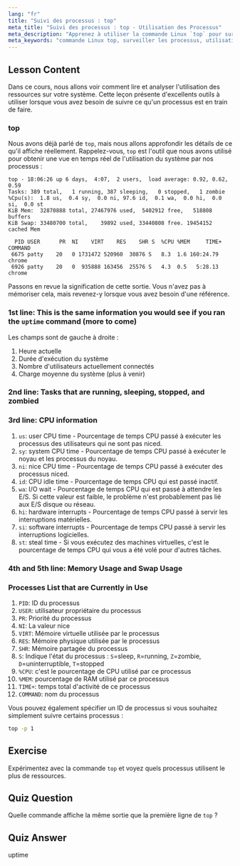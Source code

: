 ```yaml
---
lang: "fr"
title: "Suivi des processus : top"
meta_title: "Suivi des processus : top - Utilisation des Processus"
meta_description: "Apprenez à utiliser la commande Linux `top` pour surveiller les ressources système et suivre les processus. Comprenez les détails du CPU, de la mémoire et des processus pour l'analyse des performances."
meta_keywords: "commande Linux top, surveiller les processus, utilisation du système, performances Linux, débutant, tutoriel, guide"
---
```


## Lesson Content

Dans ce cours, nous allons voir comment lire et analyser l'utilisation des ressources sur votre système. Cette leçon présente d'excellents outils à utiliser lorsque vous avez besoin de suivre ce qu'un processus est en train de faire.

### top

Nous avons déjà parlé de `top`, mais nous allons approfondir les détails de ce qu'il affiche réellement. Rappelez-vous, `top` est l'outil que nous avons utilisé pour obtenir une vue en temps réel de l'utilisation du système par nos processus :

```plaintext
top - 18:06:26 up 6 days,  4:07,  2 users,  load average: 0.92, 0.62, 0.59
Tasks: 389 total,   1 running, 387 sleeping,   0 stopped,   1 zombie
%Cpu(s):  1.8 us,  0.4 sy,  0.0 ni, 97.6 id,  0.1 wa,  0.0 hi,  0.0 si,  0.0 st
KiB Mem:  32870888 total, 27467976 used,  5402912 free,   518808 buffers
KiB Swap: 33480700 total,    39892 used, 33440808 free. 19454152 cached Mem

  PID USER      PR  NI    VIRT    RES    SHR S  %CPU %MEM     TIME+ COMMAND
 6675 patty    20   0 1731472 520960  30876 S   8.3  1.6 160:24.79 chrome
 6926 patty    20   0  935888 163456  25576 S   4.3  0.5   5:28.13 chrome
```

Passons en revue la signification de cette sortie. Vous n'avez pas à mémoriser cela, mais revenez-y lorsque vous avez besoin d'une référence.

### 1st line: This is the same information you would see if you ran the `uptime` command (more to come)

Les champs sont de gauche à droite :

1. Heure actuelle
2. Durée d'exécution du système
3. Nombre d'utilisateurs actuellement connectés
4. Charge moyenne du système (plus à venir)

### 2nd line: Tasks that are running, sleeping, stopped, and zombied

### 3rd line: CPU information

1. `us`: user CPU time - Pourcentage de temps CPU passé à exécuter les processus des utilisateurs qui ne sont pas niced.
2. `sy`: system CPU time - Pourcentage de temps CPU passé à exécuter le noyau et les processus du noyau.
3. `ni`: nice CPU time - Pourcentage de temps CPU passé à exécuter des processus niced.
4. `id`: CPU idle time - Pourcentage de temps CPU qui est passé inactif.
5. `wa`: I/O wait - Pourcentage de temps CPU qui est passé à attendre les E/S. Si cette valeur est faible, le problème n'est probablement pas lié aux E/S disque ou réseau.
6. `hi`: hardware interrupts - Pourcentage de temps CPU passé à servir les interruptions matérielles.
7. `si`: software interrupts - Pourcentage de temps CPU passé à servir les interruptions logicielles.
8. `st`: steal time - Si vous exécutez des machines virtuelles, c'est le pourcentage de temps CPU qui vous a été volé pour d'autres tâches.

### 4th and 5th line: Memory Usage and Swap Usage

### Processes List that are Currently in Use

1. `PID`: ID du processus
2. `USER`: utilisateur propriétaire du processus
3. `PR`: Priorité du processus
4. `NI`: La valeur nice
5. `VIRT`: Mémoire virtuelle utilisée par le processus
6. `RES`: Mémoire physique utilisée par le processus
7. `SHR`: Mémoire partagée du processus
8. `S`: Indique l'état du processus : `S`=sleep, `R`=running, `Z`=zombie, `D`=uninterruptible, `T`=stopped
9. `%CPU`: c'est le pourcentage de CPU utilisé par ce processus
10. `%MEM`: pourcentage de RAM utilisé par ce processus
11. `TIME+`: temps total d'activité de ce processus
12. `COMMAND`: nom du processus

Vous pouvez également spécifier un ID de processus si vous souhaitez simplement suivre certains processus :

```bash
top -p 1
```

## Exercise

Expérimentez avec la commande `top` et voyez quels processus utilisent le plus de ressources.

## Quiz Question

Quelle commande affiche la même sortie que la première ligne de `top` ?

## Quiz Answer

uptime
